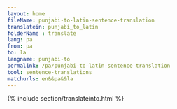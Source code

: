 ```yaml
---
layout: home
fileName: punjabi-to-latin-sentence-translation
translatein: punjabi_to_latin
folderName : translate
lang: pa
from: pa
to: la
langname: punjabi-to
permalink: /pa/punjabi-to-latin-sentence-translation
tool: sentence-translations
matchurls: en&&pa&&la
---
```

{% include section/translateinto.html %}

